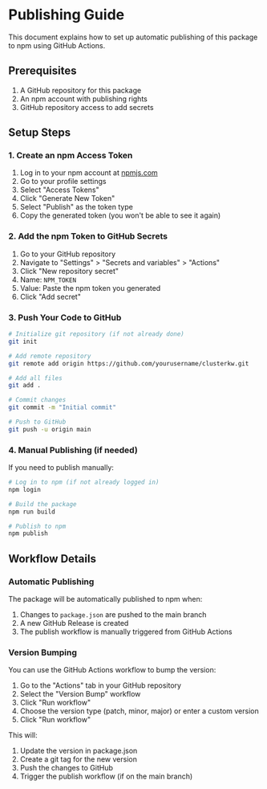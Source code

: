 # Publishing Guide

This document explains how to set up automatic publishing of this package to npm using GitHub Actions.

## Prerequisites

1. A GitHub repository for this package
2. An npm account with publishing rights
3. GitHub repository access to add secrets

## Setup Steps

### 1. Create an npm Access Token

1. Log in to your npm account at [npmjs.com](https://www.npmjs.com/)
2. Go to your profile settings
3. Select "Access Tokens"
4. Click "Generate New Token"
5. Select "Publish" as the token type
6. Copy the generated token (you won't be able to see it again)

### 2. Add the npm Token to GitHub Secrets

1. Go to your GitHub repository
2. Navigate to "Settings" > "Secrets and variables" > "Actions"
3. Click "New repository secret"
4. Name: `NPM_TOKEN`
5. Value: Paste the npm token you generated
6. Click "Add secret"

### 3. Push Your Code to GitHub

```bash
# Initialize git repository (if not already done)
git init

# Add remote repository
git remote add origin https://github.com/yourusername/clusterkw.git

# Add all files
git add .

# Commit changes
git commit -m "Initial commit"

# Push to GitHub
git push -u origin main
```

### 4. Manual Publishing (if needed)

If you need to publish manually:

```bash
# Log in to npm (if not already logged in)
npm login

# Build the package
npm run build

# Publish to npm
npm publish
```

## Workflow Details

### Automatic Publishing

The package will be automatically published to npm when:

1. Changes to `package.json` are pushed to the main branch
2. A new GitHub Release is created
3. The publish workflow is manually triggered from GitHub Actions

### Version Bumping

You can use the GitHub Actions workflow to bump the version:

1. Go to the "Actions" tab in your GitHub repository
2. Select the "Version Bump" workflow
3. Click "Run workflow"
4. Choose the version type (patch, minor, major) or enter a custom version
5. Click "Run workflow"

This will:
1. Update the version in package.json
2. Create a git tag for the new version
3. Push the changes to GitHub
4. Trigger the publish workflow (if on the main branch)